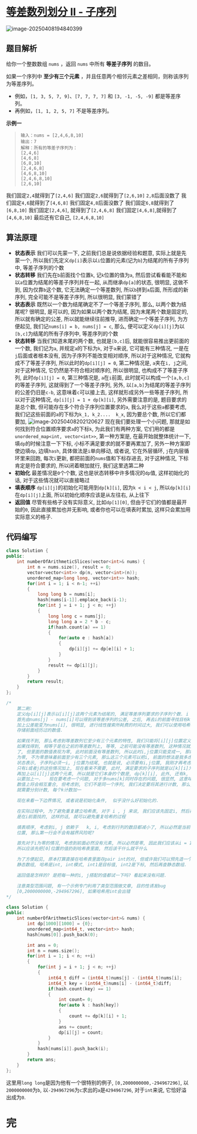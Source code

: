 # [等差数列划分 II - 子序列](https://leetcode.cn/problems/arithmetic-slices-ii-subsequence)

![image-20250408194840399](https://md-wind.oss-cn-nanjing.aliyuncs.com/md/20250408194840533.png)

## 题目解析

给你一个整数数组 `nums` ，返回 `nums` 中所有 **等差子序列** 的数目。

如果一个序列中 **至少有三个元素** ，并且任意两个相邻元素之差相同，则称该序列为等差序列。

- 例如，`[1, 3, 5, 7, 9]`、`[7, 7, 7, 7]` 和 `[3, -1, -5, -9]` 都是等差序列。
- 再例如，`[1, 1, 2, 5, 7]` 不是等差序列。

**示例一**

>```
>输入：nums = [2,4,6,8,10]
>输出：7
>解释：所有的等差子序列为：
>[2,4,6]
>[4,6,8]
>[6,8,10]
>[2,4,6,8]
>[4,6,8,10]
>[2,4,6,8,10]
>[2,6,10]
>```

我们固定`2,4`就得到了`[2,4,6]`
我们固定`2,6`就得到了`[2,6,10]`
`2,8`后面没数了
我们固定`4,6`就得到了`[4,6,8]`
我们固定`4,8`后面没数了
我们固定`6,8`就得到了`[6,8,10]`
我们固定`[2,4,6]`, 就得到了`[2,4,6,8]`
我们固定`[4,6,8]`,就得到了`[4,6,8,10]`
最后还有它自己, `[2,4,6,8,10]`

## 算法原理

- **状态表示**
  我们可以先蒙一下, 之前我们总是说依据经验和题意, 实际上就是先蒙一个, 所以我们先定义`dp[i]`表示以`i`位置的元素(记为`b`)为结尾的所有子序列中, 等差子序列的个数
- **状态转移**
  我们先在`b`前面找个位置`k`, 记`k`位置的值为`a`, 然后尝试看看能不能和以`a`位置为结尾的等差子序列并在一起, 从而继承`dp[a]`的状态, 很明显, 这做不到, 因为仅靠`b`这个数, 它无法确定一个等差数列, 所以`b`拼到`a`后面, 所形成的新序列, 完全可能不是等差子序列, 所以很明显, 我们蒙错了
- **状态表示**
  既然以一个数为结尾确定不了一个等差子序列, 那么, 以两个数为结尾呢? 很明显, 是可以的, 因为如果以两个数为结尾, 因为末尾两个数是固定的, 所以就有确定的公差, 所以就能继续往前推导, 进而确定一个等差子序列, 为方便起见, 我们记`nums[i] = b, nums[j] = c`, 那么, 便可以定义`dp[i][j]`为以`[b,c]`为结尾的所有子序列中, 等差序列的个数
- **状态转移**
  当我们知道末尾的两个数, 也就是`[b,c]`后, 就能很容易推出更前面的一个数, 我们记为`a`, 并规定`a`的下标为`k`, 对于`a`来说, 它可能有三种情况, 一是在`j`后面或者根本没有, 因为子序列不能改变相对顺序, 所以对于这种情况, 它就构成不了等差子序列, 所以此时的`dp[i][j] = 0`, 第二种情况是, `a`夹在`i, j`之间, 对于这种情况, 它仍然是不符合相对顺序的, 所以很明显, 也构成不了等差子序列, 此时`dp[i][j] = 0`, 第三种情况是, `a`在`i`前面, 此时就可以构成一个`[a,b,c]`的等差子序列, 这就得到了一个等差子序列, 另外, 以`[a,b]`为结尾的等差子序列的公差仍旧是`c-b`, 这意味着`c`可以接上去, 这样就形成另外一些等差子序列, 所以对于这种情况, `dp[i][j] = 1 + dp[k][i]`, 另外需要注意的是, 题目要求的是总个数, 但可能存在多个符合子序列位置要求的`a`, 我么对于这些`a`都要考虑, 我们记这些前面的`a`的下标为`k_1, k_2....  k_x`, 因为要总个数, 所以它们都要加,
  ![image-20250408202120627](https://md-wind.oss-cn-nanjing.aliyuncs.com/md/20250408202120666.png)
  现在我们要处理一个小问题, 那就是如何找到符合位置顺序要求`a`的下标`k`, 为此我们有两种方案, 它们用的都是`unordered_map<int, vector<int>>`, 第一种方案是, 在最开始就整体统计一下, 填`dp`的时候注意一下下标, 小标不满足要求的就不要再累加了, 另外一种方案即使边填`dp`, 边填`hash`, 具体做法是`i`单向移动, 或者说, 它在外层循环, `j`在内层循环里来回跑, 每次`i`更新, 都把前面的`nums`值和下标存进去, 对于这种情况, 下标肯定是符合要求的, 所以闭着眼加就行, 我们这里选第二种
- **初始化**
  最差情况是`0`个个数, 这也是状态转移中许多情况的`dp`值, 这样初始化的话, 对于这些情况就可以直接略过
- **填表顺序**
  `dp[i][j]`的初始化可能用到`dp[k][i]`, 因为`k < i < j`, 所以`dp[k][i]`在`dp[i][j]`上面, 所以初始化顺序应该是从左往右, 从上往下
- **返回值**
  尽管有些格子没有实际意义, 比如`dp[1][0]`, 但由于它们的值都是最开始的`0`, 因此直接累加也并无影响, 或者你也可以在填表时累加, 这样只会累加用实际意义的格子.

## 代码编写

```cpp
class Solution {
public:
    int numberOfArithmeticSlices(vector<int>& nums) {
        int n = nums.size(), result = 0;
        vector<vector<int>> dp(n, vector<int>(n));
        unordered_map<long long, vector<int>> hash;
        for(int i = 1; i < n-1; ++i)
        {
            long long b = nums[i];
            hash[nums[i-1]].emplace_back(i-1);
            for(int j = i + 1; j < n; ++j)
            {
                long long c = nums[j];
                long long a = 2 * b - c;
                if(hash.count(a) == 1)
                {
                    for(auto e : hash[a])
                    {
                        dp[i][j] += dp[e][i] + 1;
                    }
                }
                result += dp[i][j];
            }
        }
        return result;
    }
};

/*
    第二刷:
    定义dp[i][j]表示以[i][j]这两个元素为结尾的, 满足等差序列要求的子序列个数. i < j
    首先由nums[j] - nums[i]可以得到该等差序列的公差, 之后, 再去i的前面寻找目标k, 使得k
    加上公差能变为nums[i], 很明显, 进行线性搜索所耗费的时间过大, 我们可以使用哈希表来
    存储前面经历过的数值.

    如果找不到, 那么考虑到等差数列它至少有三个元素的特性, 我们只能将[i][j]位置定义为零
    如果找得到, 相等于是在之前的等差数列上, 等等, 之前可能没有等差数列, 这种情况就是找到
    了, 但里面的数值表现为零, 此时前面没有等差数列, 所以此时i,j位置只能变成一, 那如果不
    为零, 不为零意味着前面至少有三个元素, 那么这三个元素可以把i, 前面的想法是我多虑了, 根据
    状态表示, 子序列必须一i, j位置为结尾, 也就是说, 必须要有i,j位置, 我刚才再考虑要不要把
    只有i或者j的这些情况加上, 现在看来不需要, 此时, 满足要求的子序列就是以[k][i]为结尾的子序列
    再加上以[i][j]这两个元素, 所以就是它们本身的个数是, dp[k][i], 此外, 还有k, i, j这个, 所
    以要加上一.   现在要考虑一个问题, 对于多nums[k]同时存在的问题, 很显然, 这意味着等差数列在
    数值上将会相互重合, 但考虑到, 它们不是同一个序列, 我们决定要将其进行计数, 那么, 这样以来
    就需要分别计数, 每个k计数加一

    现在来看一下边界情况, 或者说是初始化条件,  似乎没什么好初始化的.

    在实际过程中, 为了避免重复建立哈希表, 对于 i , j 来说, 我们应该先固定i, 然后再固定j, 因为我们
    是在i前面找的, 这样的话, 就可以避免重复哈希的过程

    填表顺序, 考虑到i, j 依赖于   k, i, 考虑到行列的数目都减小了, 所以必然是当前位置依赖于左上角的
    位置, 那么第一行会不会有越界风险呢? 

    首先对于i为零的情况, 考虑到前面必然没有元素, 所以必然是零, 因此我们应该从i = 1的位置为开始
    所以应该先把[0]位置的值扔到哈希表里面, 然后该干什么就干什么

    为了方便起见, 原本打算直接在哈希表里面存pair int的对, 但或许我们可以预先造一个1000 * 1000的
    静态数组, 哈希是int, int模式, int1是目标值, int2是下标, 然后再查静态数组.

    返回值是怎样的? 是把每一种的i, j搭配的值都试一下吗? 看起来没有问题.

    注意类型范围问题, 有一个示例专门利用了类型范围做文章, 目的性诱发bug
    [0,2000000000,-294967296], 如果哈希用int会出错
*/

class Solution {
public:
    int numberOfArithmeticSlices(vector<int>& nums) {
        int dp[1000][1000] = {0};
        unordered_map<int64_t, vector<int>> hash;
        hash[nums[0]].push_back(0);

        int ans = 0;
        int n = nums.size();
        for(int i = 1; i < n; ++i)
        {
            for(int j = i + 1; j < n; ++j)
            {
                int64_t diff = (int64_t)nums[j] - (int64_t)nums[i];
                int64_t key = (int64_t)nums[i] - (int64_t)diff;
                if(hash.count(key) == 1)
                {
                    int count= 0;
                    for(auto k : hash[key])
                    {
                        count += dp[k][i] + 1;
                    }
                    ans += count;
                    dp[i][j] = count;
                }
            }
            hash[nums[i]].push_back(i);
        }
        return ans;
    }
};
```

这里用`long long`是因为他有一个很特别的例子, `[0,2000000000,-294967296]`, 以`2000000000`为`b`, 以`-294967296`为`c`求出的`a`是`4294967296`, 对于`int`来说, 它恰好溢出成为`0`.

# 完